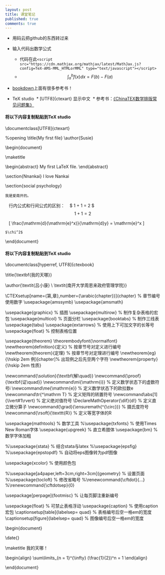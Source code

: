 ```yaml
---
layout: post
title: 课堂笔记
published: true
comments: true
---
```



* 用码云把github的东西转过来

* 输入代码出数学公式
  * 代码在此`<script src="https://cdn.mathjax.org/mathjax/latest/MathJax.js?config=TeX-AMS-MML_HTMLorMML" type="text/javascript"></script>`
  * $$ \int^b_a f(x)dx=F(b)-F(a) $$

*  [bookdown](https://bookdown.org/)上面有很多参考书！

* TeX studio
  * [UTF8]{ctexart} 显示中文
  * 参考书：[《ChinaTEX数学排版常见问题集》](http://wenku.baidu.com/link?url=JvOFILtnHq8Faz7azdTIv31k16e_PfMW8TJ9trB4ZIc0Y1SeoAqJueVzN0RNFLAWUcQFoP4h2G48fWH1pJNooKL3Gqhbr6JlZYUZXsSid5y)

#### 将以下内容复制粘贴到TeX studio

\documentclass[UTF8]{ctexart} 

%opening
\title{My first file}
\author{Susie}

\begin{document}

\maketitle

\begin{abstract}
    My first LaTeX file.
\end{abstract}

\section{Nnankai}
    I love Nankai
    
\section{social psychology}

    我是爱南开的。
    行内公式和行间公式的区别：
    $ 1 + 1 = 2 $ 
    $$ 1 + 1 = 2 $$ 
   
    \[
    \frac{\mathrm{d}(\mathrm{e}^x)}{\mathrm{d}y} = \mathrm{e}^x
    \]
    
    $\chi^2$
      
\end{document}

#### 将以下内容复制粘贴到TeX studio

\documentclass[hyperref, UTF8]{ctexbook}

\title{\textbf{我的天哪}}

\author{\textit{吕小康} \ \textit{南开大学周恩来政府管理学院}}

\CTEXsetup[name={第,章},number={\arabic{chapter}}]{chapter} % 章节编号使用数字 \usepackage{amssymb} \usepackage{amsmath}

\usepackage{graphicx} % 插图 \usepackage{multirow} % 制作复杂表格的宏包 \usepackage{multicol} % 页面分栏 \usepackage{booktabs} % 制作三线表 \usepackage{tabu} \usepackage{extarrows} % 使用上下可加文字的长等号 \usepackage{float} % 控制表格位置

\usepackage{theorem} \theorembodyfont{\normalfont} \newtheorem{definition}{定义} % 按章节号对定义进行编号 \newtheorem{theorem}{定理} % 按章节号对定理进行编号 \newtheorem{eg}{\hskip 2em 例}[chapter]% 出现例之后先空两个字符 \newtheorem{property}{\hskip 2em 性质}

\newcommand{\solution}{\textbf{解\quad}} \newcommand{\proof}{\textbf{证\quad}} \newcommand\mi{\mathrm{i}} % 定义数学状态下的虚数符号i \newcommand\me{\mathrm{e}} % 定义数学状态下的欧拉数e \newcommand\tr{^\mathrm T} % 定义矩阵的转置符号 \newcommand\abs[1]{\lvert#1\rvert} % 定义绝对值符号 \DeclareMathOperator{\dif}{d!} % 定义直立微分算子 \newcommand{\grad}{\ensuremath{^{\circ}}} % 摄氏度符号 \newcommand{\rsoft}{\texttt{R}} % 定义等宽字体的R

\usepackage{mathtools} % 数学工具 %\usepackage{txfonts} % 使用Times New Roman字体 \usepackage{upgreek} % 直立希腊体 \usepackage{bm} % 数学字体加粗

%\usepackage{stata} % 结合stata与latex %\usepackage{epsfig} %\usepackage{epstopdf} % 自动将eps图像转为pdf图像

\usepackage{xcolor} % 使用颜色包

%\usepackage[a4paper,left=3cm,right=3cm]{geometry} % 设置页面 %\usepackage{tocloft} % 修改省略号 %\renewcommand{\cftdot}{…} %\renewcommand{\cftdotsep}{0}

\usepackage[perpage]{footmisc} % 让每页脚注重新编号

\usepackage{float} % 可禁止表格浮动 \usepackage{caption} % 使用caption宏包 \captionsetup[table]{labelsep= quad} % 表格编号后空一格em的宽度 \captionsetup[figure]{labelsep= quad} % 图像编号后空一格em的宽度

\begin{document}

\date{}

\maketitle
我的天哪！

\begin{align}
\sum\limits_{n = 1}^{\infty} (\frac{1}{2})^n = 1
\end{align}

\end{document}

